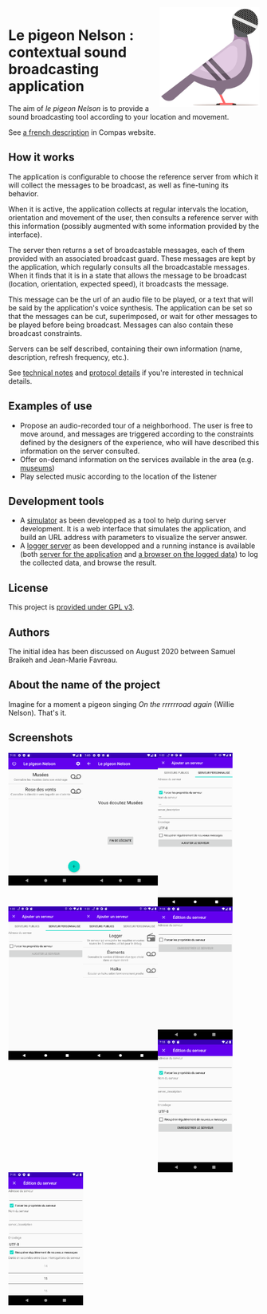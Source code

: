 <img src="./images/le-pigeon-nelson-logo.svg" width="200px" height="200px" alt="Logo du pigeon Nelson" align="right">

# Le pigeon Nelson : contextual sound broadcasting application

The aim of *le pigeon Nelson* is to provide a sound broadcasting tool according to your location and movement.

See [a french description](https://compas.limos.fr/le-pigeon-nelson/) in Compas website.

## How it works

The application is configurable to choose the reference server from which it will collect the messages to be broadcast, as well as fine-tuning its behavior.

When it is active, the application collects at regular intervals the location, orientation and movement of the user, then consults a reference server with this information (possibly augmented with some information provided by the interface). 

The server then returns a set of broadcastable messages, each of them provided with an associated broadcast guard. These messages are kept by the application, which regularly consults all the broadcastable messages. When it finds that it is in a state that allows the message to be broadcast (location, orientation, expected speed), it broadcasts the message.

This message can be the url of an audio file to be played, or a text that will be said by the application's voice synthesis. 
The application can be set so that the messages can be cut, superimposed, or wait for other messages to be played before being broadcast. Messages can also contain these broadcast constraints.

Servers can be self described, containing their own information (name, description, refresh frequency, etc.).


See [technical notes](technical-notes.md)  and [protocol details](protocol-details.md) if you're interested in technical details.

## Examples of use

* Propose an audio-recorded tour of a neighborhood. The user is free to move around, and messages are triggered according to the constraints defined by the designers of the experience, who will have described this information on the server consulted.
* Offer on-demand information on the services available in the area (e.g. [museums](https://github.com/Le-Pigeon-Nelson/le-pigeon-nelson/blob/master/servers/museums.php))
* Play selected music according to the location of the listener

## Development tools

* A [simulator](https://Le-Pigeon-Nelson.github.io/le-pigeon-nelson/tools/simulator.html) as been developped as a tool to help during server development. It is a web interface that simulates the application, and build an URL address with parameters to visualize the server answer.
* A [logger server](https://github.com/Le-Pigeon-Nelson/le-pigeon-nelson/tree/master/servers/logger) as been developped and a running instance is available (both [server for the application](https://lepigeonnelson.jmfavreau.info/dev/log.php) and [a browser on the logged data](https://lepigeonnelson.jmfavreau.info/dev/logs/browse.php)) to log the collected data, and browse the result.

## License

This project is [provided under GPL v3](./LICENSE).

## Authors

The initial idea has been discussed on August 2020 between Samuel Braikeh and Jean-Marie Favreau.

## About the name of the project

Imagine for a moment a pigeon singing *On the rrrrrroad again* (Willie Nelson). That's it.

## Screenshots



  <a href="./images/Screenshot1.png"><img src="./images/Screenshot1.png" width="150px" alt="A list of servers to be played" align="left" margin="1em"></a>
  <a href="./images/Screenshot2.png"><img src="./images/Screenshot2.png" width="150px" alt="A playing server" align="left" margin="1em"></a>

  <a href="./images/Screenshot6.png"><img src="./images/Screenshot6.png" width="150px" alt="Add a new server from public list" align="left" margin="1em"></a>
  <a href="./images/Screenshot7.png"><img src="./images/Screenshot7.png" width="150px" alt="Add a new server from URL" align="left" margin="1em"></a>
  <a href="./images/Screenshot8.png"><img src="./images/Screenshot8.png" width="150px" alt="Add a new server from URL with details" align="left" margin="1em"></a>


  <a href="./images/Screenshot3.png"><img src="./images/Screenshot3.png" width="150px" alt="Edit a server (simple)" align="left" margin="1em"></a>
  <a href="./images/Screenshot4.png"><img src="./images/Screenshot4.png" width="150px" alt="Edit a server (with details)" align="left" margin="1em"></a>
  <a href="./images/Screenshot5.png"><img src="./images/Screenshot5.png" width="150px" alt="Edit a server (with refresh delay)" align="left" margin="1em"></a>
</p>

